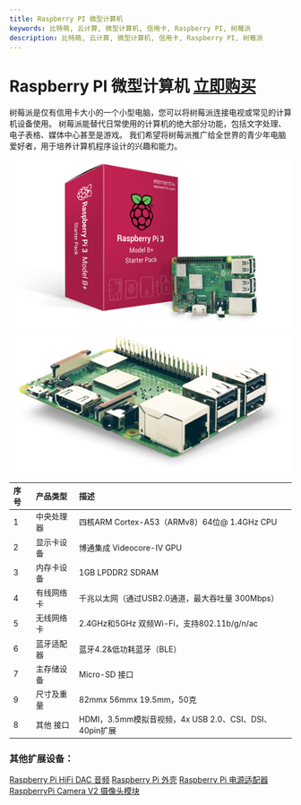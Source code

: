 ```yaml
---
title: Raspberry PI 微型计算机
keywords: 比特萌, 云计算, 微型计算机, 信用卡, Raspberry PI, 树莓派
description: 比特萌, 云计算, 微型计算机, 信用卡, Raspberry PI, 树莓派
---
```


# Raspberry PI 微型计算机 [立即购买](/go/taobao)

树莓派是仅有信用卡大小的一个小型电脑，您可以将树莓派连接电视或常见的计算机设备使用。
树莓派能替代日常使用的计算机的绝大部分功能，包括文字处理、电子表格、媒体中心甚至是游戏。
我们希望将树莓派推广给全世界的青少年电脑爱好者，用于培养计算机程序设计的兴趣和能力。


<img src="/images/rasp-pi/3d-box-mockup.png" alt="树莓派盒子">
<img src="/images/rasp-pi/rasp-pi-3-b+-board.png" alt="树莓派主板">



| 序号 | 产品类型 | 描述 |
| :--- | :----- | :--- |
| 1 | 中央处理器 | 四核ARM Cortex-A53（ARMv8）64位@ 1.4GHz CPU |
| 2 | 显示卡设备 | 博通集成 Videocore-IV GPU |
| 3 | 内存卡设备 | 1GB LPDDR2 SDRAM |
| 4 | 有线网络卡 | 千兆以太网（通过USB2.0通道，最大吞吐量 300Mbps） |
| 5 | 无线网络卡 | 2.4GHz和5GHz 双频Wi-Fi，支持802.11b/g/n/ac |
| 6 | 蓝牙适配器 | 蓝牙4.2&低功耗蓝牙（BLE） |
| 7 | 主存储设备 | Micro-SD 接口 |
| 9 | 尺寸及重量 | 82mmx 56mmx 19.5mm，50克 |
| 8 | 其他  接口 | HDMI，3.5mm模拟音视频，4x USB 2.0、CSI、DSI、40pin扩展 |

### 其他扩展设备：


[Raspberry Pi HiFi DAC 音频](/go/taobao)
[Raspberry Pi 外壳](/go/taobao)
[Raspberry Pi 电源适配器](/go/taobao)
[RaspberryPi Camera V2 摄像头模块](/go/taobao)